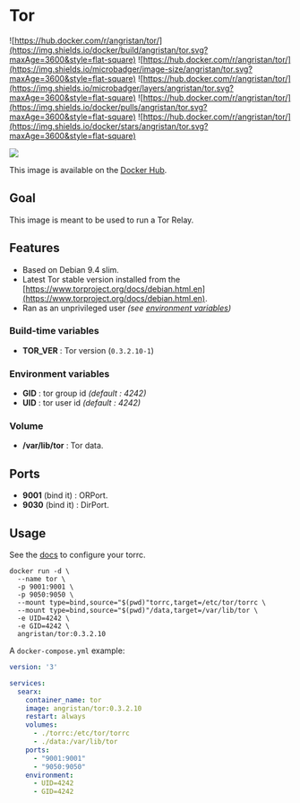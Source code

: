 # Tor

![https://hub.docker.com/r/angristan/tor/](https://img.shields.io/docker/build/angristan/tor.svg?maxAge=3600&style=flat-square) ![https://hub.docker.com/r/angristan/tor/](https://img.shields.io/microbadger/image-size/angristan/tor.svg?maxAge=3600&style=flat-square) ![https://hub.docker.com/r/angristan/tor/](https://img.shields.io/microbadger/layers/angristan/tor.svg?maxAge=3600&style=flat-square) ![https://hub.docker.com/r/angristan/tor/](https://img.shields.io/docker/pulls/angristan/tor.svg?maxAge=3600&style=flat-square) ![https://hub.docker.com/r/angristan/tor/](https://img.shields.io/docker/stars/angristan/tor.svg?maxAge=3600&style=flat-square)

![](https://upload.wikimedia.org/wikipedia/commons/thumb/1/15/Tor-logo-2011-flat.svg/612px-Tor-logo-2011-flat.svg.png)

This image is available on the [Docker Hub](https://hub.docker.com/r/angristan/tor/).

## Goal

This image is meant to be used to run a Tor Relay.

## Features

- Based on Debian 9.4 slim.
- Latest Tor stable version installed from the [https://www.torproject.org/docs/debian.html.en](https://www.torproject.org/docs/debian.html.en).
- Ran as an unprivileged user *(see [environment variables](#environment-variables))*

### Build-time variables

- **TOR_VER** : Tor version (`0.3.2.10-1`)

### Environment variables

- **GID** : tor group id *(default : 4242)*
- **UID** : tor user id *(default : 4242)*

### Volume

- **/var/lib/tor** : Tor data.

## Ports

- **9001** (bind it) : ORPort.
- **9030** (bind it) : DirPort.

## Usage

See the [docs](https://www.torproject.org/docs/tor-manual.html.en) to configure your torrc.

```docker
docker run -d \
  --name tor \
  -p 9001:9001 \
  -p 9050:9050 \
  --mount type=bind,source="$(pwd)"torrc,target=/etc/tor/torrc \
  --mount type=bind,source="$(pwd)"/data,target=/var/lib/tor \
  -e UID=4242 \
  -e GID=4242 \
  angristan/tor:0.3.2.10
```

A `docker-compose.yml` example:

```yml
version: '3'

services:
  searx:
    container_name: tor
    image: angristan/tor:0.3.2.10
    restart: always
    volumes:
      - ./torrc:/etc/tor/torrc
      - ./data:/var/lib/tor
    ports:
      - "9001:9001"
      - "9050:9050"
    environment:
      - UID=4242
      - GID=4242
```